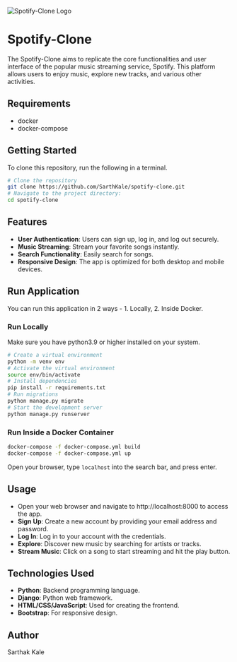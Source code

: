 ![Spotify-Clone Logo](https://storage.googleapis.com/pr-newsroom-wp/1/2018/11/Spotify_Logo_RGB_Green.png)

# Spotify-Clone

The Spotify-Clone aims to replicate the core functionalities and user interface of the popular music streaming service, Spotify. This platform allows users to enjoy music, explore new tracks, and various other activities.

## Requirements

- docker
- docker-compose

## Getting Started
To clone this repository, run the following in a terminal.

```bash
# Clone the repository
git clone https://github.com/SarthKale/spotify-clone.git
# Navigate to the project directory:
cd spotify-clone
```

## Features

- **User Authentication**: Users can sign up, log in, and log out securely.
- **Music Streaming**: Stream your favorite songs instantly.
- **Search Functionality**: Easily search for songs.
- **Responsive Design**: The app is optimized for both desktop and mobile devices.

## Run Application
You can run this application in 2 ways - 1. Locally, 2. Inside Docker.

### Run Locally

Make sure you have python3.9 or higher installed on your system.
```bash
# Create a virtual environment
python -m venv env
# Activate the virtual environment
source env/bin/activate
# Install dependencies
pip install -r requirements.txt
# Run migrations
python manage.py migrate
# Start the development server
python manage.py runserver
```

### Run Inside a Docker Container

```bash
docker-compose -f docker-compose.yml build
docker-compose -f docker-compose.yml up
```

Open your browser, type `localhost` into the search bar, and press enter.

## Usage

- Open your web browser and navigate to http://localhost:8000 to access the app.
- **Sign Up**: Create a new account by providing your email address and password.
- **Log In**: Log in to your account with the credentials.
- **Explore**: Discover new music by searching for artists or tracks.
- **Stream Music**: Click on a song to start streaming and hit the play button.

## Technologies Used

- **Python**: Backend programming language.
- **Django**: Python web framework.
- **HTML/CSS/JavaScript**: Used for creating the frontend.
- **Bootstrap**: For responsive design.

## Author

Sarthak Kale
